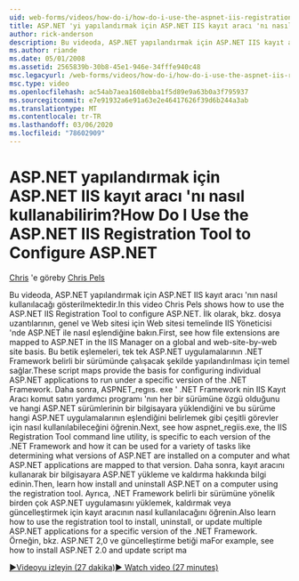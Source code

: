 ```yaml
---
uid: web-forms/videos/how-do-i/how-do-i-use-the-aspnet-iis-registration-tool-to-configure-aspnet
title: ASP.NET 'yi yapılandırmak için ASP.NET IIS kayıt aracı 'nı nasıl kullanabilirim | Microsoft Docs
author: rick-anderson
description: Bu videoda, ASP.NET yapılandırmak için ASP.NET IIS kayıt aracı 'nın nasıl kullanılacağı gösterilmektedir. İlk olarak, bkz. dosya uzantılarının ASP.NET ile nasıl eşlendiğine ilişkin...
ms.author: riande
ms.date: 05/01/2008
ms.assetid: 2565839b-30b8-45e1-946e-34fffe940c48
msc.legacyurl: /web-forms/videos/how-do-i/how-do-i-use-the-aspnet-iis-registration-tool-to-configure-aspnet
msc.type: video
ms.openlocfilehash: ac54ab7aea1608ebba1f5d89e9a63b0a3f795937
ms.sourcegitcommit: e7e91932a6e91a63e2e46417626f39d6b244a3ab
ms.translationtype: MT
ms.contentlocale: tr-TR
ms.lasthandoff: 03/06/2020
ms.locfileid: "78602909"
---
```

# <a name="how-do-i-use-the-aspnet-iis-registration-tool-to-configure-aspnet"></a><span data-ttu-id="fe370-104">ASP.NET yapılandırmak için ASP.NET IIS kayıt aracı 'nı nasıl kullanabilirim?</span><span class="sxs-lookup"><span data-stu-id="fe370-104">How Do I Use the ASP.NET IIS Registration Tool to Configure ASP.NET</span></span>

<span data-ttu-id="fe370-105">[Chris](https://twitter.com/chrispels) 'e göre</span><span class="sxs-lookup"><span data-stu-id="fe370-105">by [Chris Pels](https://twitter.com/chrispels)</span></span>

<span data-ttu-id="fe370-106">Bu videoda, ASP.NET yapılandırmak için ASP.NET IIS kayıt aracı 'nın nasıl kullanılacağı gösterilmektedir.</span><span class="sxs-lookup"><span data-stu-id="fe370-106">In this video Chris Pels shows how to use the ASP.NET IIS Registration Tool to configure ASP.NET.</span></span> <span data-ttu-id="fe370-107">İlk olarak, bkz. dosya uzantılarının, genel ve Web sitesi için Web sitesi temelinde IIS Yöneticisi 'nde ASP.NET ile nasıl eşlendiğine bakın.</span><span class="sxs-lookup"><span data-stu-id="fe370-107">First, see how file extensions are mapped to ASP.NET in the IIS Manager on a global and web-site-by-web site basis.</span></span> <span data-ttu-id="fe370-108">Bu betik eşlemeleri, tek tek ASP.NET uygulamalarının .NET Framework belirli bir sürümünde çalışacak şekilde yapılandırılması için temel sağlar.</span><span class="sxs-lookup"><span data-stu-id="fe370-108">These script maps provide the basis for configuring individual ASP.NET applications to run under a specific version of the .NET Framework.</span></span> <span data-ttu-id="fe370-109">Daha sonra, ASPNET\_regııs. exe ' .NET Framework nin IIS Kayıt Aracı komut satırı yardımcı programı 'nın her bir sürümüne özgü olduğunu ve hangi ASP.NET sürümlerinin bir bilgisayara yüklendiğini ve bu sürüme hangi ASP.NET uygulamalarının eşlendiğini belirlemek gibi çeşitli görevler için nasıl kullanılabileceğini öğrenin.</span><span class="sxs-lookup"><span data-stu-id="fe370-109">Next, see how aspnet\_regiis.exe, the IIS Registration Tool command line utility, is specific to each version of the .NET Framework and how it can be used for a variety of tasks like determining what versions of ASP.NET are installed on a computer and what ASP.NET applications are mapped to that version.</span></span> <span data-ttu-id="fe370-110">Daha sonra, kayıt aracını kullanarak bir bilgisayara ASP.NET yükleme ve kaldırma hakkında bilgi edinin.</span><span class="sxs-lookup"><span data-stu-id="fe370-110">Then, learn how install and uninstall ASP.NET on a computer using the registration tool.</span></span> <span data-ttu-id="fe370-111">Ayrıca, .NET Framework belirli bir sürümüne yönelik birden çok ASP.NET uygulamasını yüklemek, kaldırmak veya güncelleştirmek için kayıt aracının nasıl kullanılacağını öğrenin.</span><span class="sxs-lookup"><span data-stu-id="fe370-111">Also learn how to use the registration tool to install, uninstall, or update multiple ASP.NET applications for a specific version of the .NET Framework.</span></span> <span data-ttu-id="fe370-112">Örneğin, bkz. ASP.NET 2,0 ve güncelleştirme betiği ma</span><span class="sxs-lookup"><span data-stu-id="fe370-112">For example, see how to install ASP.NET 2.0 and update script ma</span></span>

[<span data-ttu-id="fe370-113">&#9654;Videoyu izleyin (27 dakika)</span><span class="sxs-lookup"><span data-stu-id="fe370-113">&#9654; Watch video (27 minutes)</span></span>](https://channel9.msdn.com/Blogs/ASP-NET-Site-Videos/how-do-i-use-the-aspnet-iis-registration-tool-to-configure-aspnet)
